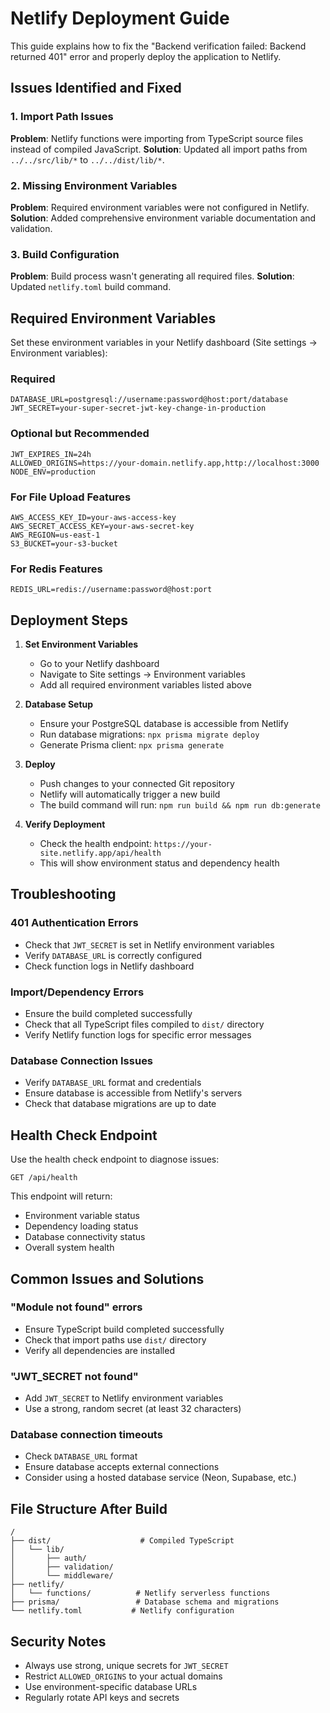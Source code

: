 # Netlify Deployment Guide

This guide explains how to fix the "Backend verification failed: Backend returned 401" error and properly deploy the application to Netlify.

## Issues Identified and Fixed

### 1. Import Path Issues
**Problem**: Netlify functions were importing from TypeScript source files instead of compiled JavaScript.
**Solution**: Updated all import paths from `../../src/lib/*` to `../../dist/lib/*`.

### 2. Missing Environment Variables
**Problem**: Required environment variables were not configured in Netlify.
**Solution**: Added comprehensive environment variable documentation and validation.

### 3. Build Configuration
**Problem**: Build process wasn't generating all required files.
**Solution**: Updated `netlify.toml` build command.

## Required Environment Variables

Set these environment variables in your Netlify dashboard (Site settings → Environment variables):

### Required
```
DATABASE_URL=postgresql://username:password@host:port/database
JWT_SECRET=your-super-secret-jwt-key-change-in-production
```

### Optional but Recommended
```
JWT_EXPIRES_IN=24h
ALLOWED_ORIGINS=https://your-domain.netlify.app,http://localhost:3000
NODE_ENV=production
```

### For File Upload Features
```
AWS_ACCESS_KEY_ID=your-aws-access-key
AWS_SECRET_ACCESS_KEY=your-aws-secret-key
AWS_REGION=us-east-1
S3_BUCKET=your-s3-bucket
```

### For Redis Features
```
REDIS_URL=redis://username:password@host:port
```

## Deployment Steps

1. **Set Environment Variables**
   - Go to your Netlify dashboard
   - Navigate to Site settings → Environment variables
   - Add all required environment variables listed above

2. **Database Setup**
   - Ensure your PostgreSQL database is accessible from Netlify
   - Run database migrations: `npx prisma migrate deploy`
   - Generate Prisma client: `npx prisma generate`

3. **Deploy**
   - Push changes to your connected Git repository
   - Netlify will automatically trigger a new build
   - The build command will run: `npm run build && npm run db:generate`

4. **Verify Deployment**
   - Check the health endpoint: `https://your-site.netlify.app/api/health`
   - This will show environment status and dependency health

## Troubleshooting

### 401 Authentication Errors
- Check that `JWT_SECRET` is set in Netlify environment variables
- Verify `DATABASE_URL` is correctly configured
- Check function logs in Netlify dashboard

### Import/Dependency Errors
- Ensure the build completed successfully
- Check that all TypeScript files compiled to `dist/` directory
- Verify Netlify function logs for specific error messages

### Database Connection Issues
- Verify `DATABASE_URL` format and credentials
- Ensure database is accessible from Netlify's servers
- Check that database migrations are up to date

## Health Check Endpoint

Use the health check endpoint to diagnose issues:

```
GET /api/health
```

This endpoint will return:
- Environment variable status
- Dependency loading status
- Database connectivity status
- Overall system health

## Common Issues and Solutions

### "Module not found" errors
- Ensure TypeScript build completed successfully
- Check that import paths use `dist/` directory
- Verify all dependencies are installed

### "JWT_SECRET not found"
- Add `JWT_SECRET` to Netlify environment variables
- Use a strong, random secret (at least 32 characters)

### Database connection timeouts
- Check `DATABASE_URL` format
- Ensure database accepts external connections
- Consider using a hosted database service (Neon, Supabase, etc.)

## File Structure After Build

```
/
├── dist/                    # Compiled TypeScript
│   └── lib/
│       ├── auth/
│       ├── validation/
│       └── middleware/
├── netlify/
│   └── functions/          # Netlify serverless functions
├── prisma/                 # Database schema and migrations
└── netlify.toml           # Netlify configuration
```

## Security Notes

- Always use strong, unique secrets for `JWT_SECRET`
- Restrict `ALLOWED_ORIGINS` to your actual domains
- Use environment-specific database URLs
- Regularly rotate API keys and secrets